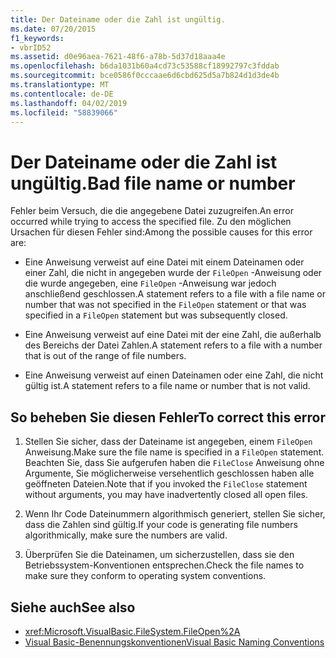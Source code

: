 ```yaml
---
title: Der Dateiname oder die Zahl ist ungültig.
ms.date: 07/20/2015
f1_keywords:
- vbrID52
ms.assetid: d0e96aea-7621-48f6-a78b-5d37d18aaa4e
ms.openlocfilehash: b6da1031b60a4cd73c53588cf18992797c3fddab
ms.sourcegitcommit: bce0586f0cccaae6d6cbd625d5a7b824d1d3de4b
ms.translationtype: MT
ms.contentlocale: de-DE
ms.lasthandoff: 04/02/2019
ms.locfileid: "58839066"
---
```

# <a name="bad-file-name-or-number"></a><span data-ttu-id="8d84d-102">Der Dateiname oder die Zahl ist ungültig.</span><span class="sxs-lookup"><span data-stu-id="8d84d-102">Bad file name or number</span></span>
<span data-ttu-id="8d84d-103">Fehler beim Versuch, die die angegebene Datei zuzugreifen.</span><span class="sxs-lookup"><span data-stu-id="8d84d-103">An error occurred while trying to access the specified file.</span></span> <span data-ttu-id="8d84d-104">Zu den möglichen Ursachen für diesen Fehler sind:</span><span class="sxs-lookup"><span data-stu-id="8d84d-104">Among the possible causes for this error are:</span></span>  
  
-   <span data-ttu-id="8d84d-105">Eine Anweisung verweist auf eine Datei mit einem Dateinamen oder einer Zahl, die nicht in angegeben wurde der `FileOpen` -Anweisung oder die wurde angegeben, eine `FileOpen` -Anweisung war jedoch anschließend geschlossen.</span><span class="sxs-lookup"><span data-stu-id="8d84d-105">A statement refers to a file with a file name or number that was not specified in the `FileOpen` statement or that was specified in a `FileOpen` statement but was subsequently closed.</span></span>  
  
-   <span data-ttu-id="8d84d-106">Eine Anweisung verweist auf eine Datei mit der eine Zahl, die außerhalb des Bereichs der Datei Zahlen.</span><span class="sxs-lookup"><span data-stu-id="8d84d-106">A statement refers to a file with a number that is out of the range of file numbers.</span></span>  
  
-   <span data-ttu-id="8d84d-107">Eine Anweisung verweist auf einen Dateinamen oder eine Zahl, die nicht gültig ist.</span><span class="sxs-lookup"><span data-stu-id="8d84d-107">A statement refers to a file name or number that is not valid.</span></span>  
  
## <a name="to-correct-this-error"></a><span data-ttu-id="8d84d-108">So beheben Sie diesen Fehler</span><span class="sxs-lookup"><span data-stu-id="8d84d-108">To correct this error</span></span>  
  
1.  <span data-ttu-id="8d84d-109">Stellen Sie sicher, dass der Dateiname ist angegeben, einem `FileOpen` Anweisung.</span><span class="sxs-lookup"><span data-stu-id="8d84d-109">Make sure the file name is specified in a `FileOpen` statement.</span></span> <span data-ttu-id="8d84d-110">Beachten Sie, dass Sie aufgerufen haben die `FileClose` Anweisung ohne Argumente, Sie möglicherweise versehentlich geschlossen haben alle geöffneten Dateien.</span><span class="sxs-lookup"><span data-stu-id="8d84d-110">Note that if you invoked the `FileClose` statement without arguments, you may have inadvertently closed all open files.</span></span>  
  
2.  <span data-ttu-id="8d84d-111">Wenn Ihr Code Dateinummern algorithmisch generiert, stellen Sie sicher, dass die Zahlen sind gültig.</span><span class="sxs-lookup"><span data-stu-id="8d84d-111">If your code is generating file numbers algorithmically, make sure the numbers are valid.</span></span>  
  
3.  <span data-ttu-id="8d84d-112">Überprüfen Sie die Dateinamen, um sicherzustellen, dass sie den Betriebssystem-Konventionen entsprechen.</span><span class="sxs-lookup"><span data-stu-id="8d84d-112">Check the file names to make sure they conform to operating system conventions.</span></span>  
  
## <a name="see-also"></a><span data-ttu-id="8d84d-113">Siehe auch</span><span class="sxs-lookup"><span data-stu-id="8d84d-113">See also</span></span>

- <xref:Microsoft.VisualBasic.FileSystem.FileOpen%2A>
- [<span data-ttu-id="8d84d-114">Visual Basic-Benennungskonventionen</span><span class="sxs-lookup"><span data-stu-id="8d84d-114">Visual Basic Naming Conventions</span></span>](../../../visual-basic/programming-guide/program-structure/naming-conventions.md)
